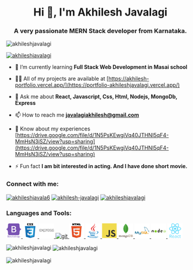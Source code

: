 <h1 align="center">Hi 👋, I'm Akhilesh Javalagi</h1>
<h3 align="center">A very passionate MERN Stack developer from Karnataka.</h3>

<p align="left"> <img src="https://komarev.com/ghpvc/?username=akhileshjavalagi&label=Profile%20views&color=0e75b6&style=flat" alt="akhileshjavalagi" /> </p>

<p align="left"> <a href="https://github.com/ryo-ma/github-profile-trophy"><img src="https://github-profile-trophy.vercel.app/?username=akhileshjavalagi" alt="akhileshjavalagi" /></a> </p>

- 🌱 I’m currently learning **Full Stack Web Development in Masai school**

- 👨‍💻 All of my projects are available at [https://akhilesh-portfolio.vercel.app/](https://portfolio-akhileshjavalagi.vercel.app/)

- 💬 Ask me about **React, Javascript, Css, Html, Nodejs, MongoDb, Express**

- 📫 How to reach me **javalagiakhilesh@gmail.com**

- 📄 Know about my experiences [https://drive.google.com/file/d/1N5PsKEwgiVq40JTHNl5qF4-MmHsN3iSZ/view?usp=sharing](https://drive.google.com/file/d/1N5PsKEwgiVq40JTHNl5qF4-MmHsN3iSZ/view?usp=sharing)

- ⚡ Fun fact **I am bit interested in acting. And I have done short movie.**

<h3 align="left">Connect with me:</h3>
<p align="left">
<a href="https://twitter.com/akhileshjavala6" target="blank"><img align="center" src="https://raw.githubusercontent.com/rahuldkjain/github-profile-readme-generator/master/src/images/icons/Social/twitter.svg" alt="akhileshjavala6" height="30" width="40" /></a>
<a href="https://linkedin.com/in/akhilesh-javalagi" target="blank"><img align="center" src="https://raw.githubusercontent.com/rahuldkjain/github-profile-readme-generator/master/src/images/icons/Social/linked-in-alt.svg" alt="akhilesh-javalagi" height="30" width="40" /></a>
<a href="https://instagram.com/akhileshjavalagi" target="blank"><img align="center" src="https://raw.githubusercontent.com/rahuldkjain/github-profile-readme-generator/master/src/images/icons/Social/instagram.svg" alt="akhileshjavalagi" height="30" width="40" /></a>
</p>

<h3 align="left">Languages and Tools:</h3>
<p align="left"> <a href="https://getbootstrap.com" target="_blank" rel="noreferrer"> <img src="https://raw.githubusercontent.com/devicons/devicon/master/icons/bootstrap/bootstrap-plain-wordmark.svg" alt="bootstrap" width="40" height="40"/> </a> <a href="https://www.w3schools.com/css/" target="_blank" rel="noreferrer"> <img src="https://raw.githubusercontent.com/devicons/devicon/master/icons/css3/css3-original-wordmark.svg" alt="css3" width="40" height="40"/> </a> <a href="https://expressjs.com" target="_blank" rel="noreferrer"> <img src="https://raw.githubusercontent.com/devicons/devicon/master/icons/express/express-original-wordmark.svg" alt="express" width="40" height="40"/> </a> <a href="https://git-scm.com/" target="_blank" rel="noreferrer"> <img src="https://www.vectorlogo.zone/logos/git-scm/git-scm-icon.svg" alt="git" width="40" height="40"/> </a> <a href="https://www.w3.org/html/" target="_blank" rel="noreferrer"> <img src="https://raw.githubusercontent.com/devicons/devicon/master/icons/html5/html5-original-wordmark.svg" alt="html5" width="40" height="40"/> </a> <a href="https://www.java.com" target="_blank" rel="noreferrer"> <img src="https://raw.githubusercontent.com/devicons/devicon/master/icons/java/java-original.svg" alt="java" width="40" height="40"/> </a> <a href="https://developer.mozilla.org/en-US/docs/Web/JavaScript" target="_blank" rel="noreferrer"> <img src="https://raw.githubusercontent.com/devicons/devicon/master/icons/javascript/javascript-original.svg" alt="javascript" width="40" height="40"/> </a> <a href="https://www.mongodb.com/" target="_blank" rel="noreferrer"> <img src="https://raw.githubusercontent.com/devicons/devicon/master/icons/mongodb/mongodb-original-wordmark.svg" alt="mongodb" width="40" height="40"/> </a> <a href="https://www.mysql.com/" target="_blank" rel="noreferrer"> <img src="https://raw.githubusercontent.com/devicons/devicon/master/icons/mysql/mysql-original-wordmark.svg" alt="mysql" width="40" height="40"/> </a> <a href="https://nodejs.org" target="_blank" rel="noreferrer"> <img src="https://raw.githubusercontent.com/devicons/devicon/master/icons/nodejs/nodejs-original-wordmark.svg" alt="nodejs" width="40" height="40"/> </a> <a href="https://reactjs.org/" target="_blank" rel="noreferrer"> <img src="https://raw.githubusercontent.com/devicons/devicon/master/icons/react/react-original-wordmark.svg" alt="react" width="40" height="40"/> </a> </p>

<p><img align="left" src="https://github-readme-stats.vercel.app/api/top-langs?username=akhileshjavalagi&show_icons=true&locale=en&layout=compact" alt="akhileshjavalagi" /></p>

<p>&nbsp;<img align="center" src="https://github-readme-stats.vercel.app/api?username=akhileshjavalagi&show_icons=true&locale=en" alt="akhileshjavalagi" /></p>

<p><img align="center" src="https://github-readme-streak-stats.herokuapp.com/?user=akhileshjavalagi&" alt="akhileshjavalagi" /></p>
